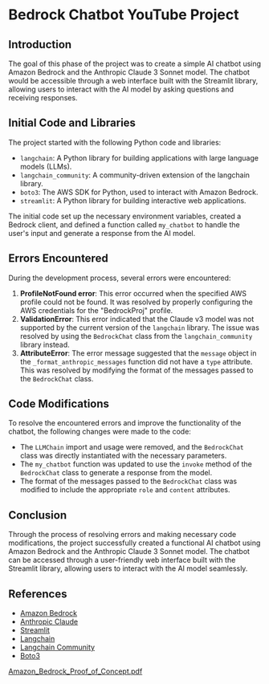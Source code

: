 # Bedrock Chatbot YouTube Project

## Introduction
The goal of this phase of the project was to create a simple AI chatbot using Amazon Bedrock and the Anthropic Claude 3 Sonnet model. The chatbot would be accessible through a web interface built with the Streamlit library, allowing users to interact with the AI model by asking questions and receiving responses.

## Initial Code and Libraries
The project started with the following Python code and libraries:

- `langchain`: A Python library for building applications with large language models (LLMs).
- `langchain_community`: A community-driven extension of the langchain library.
- `boto3`: The AWS SDK for Python, used to interact with Amazon Bedrock.
- `streamlit`: A Python library for building interactive web applications.

The initial code set up the necessary environment variables, created a Bedrock client, and defined a function called `my_chatbot` to handle the user's input and generate a response from the AI model.

## Errors Encountered
During the development process, several errors were encountered:

1. **ProfileNotFound error**: This error occurred when the specified AWS profile could not be found. It was resolved by properly configuring the AWS credentials for the "BedrockProj" profile.
2. **ValidationError**: This error indicated that the Claude v3 model was not supported by the current version of the `langchain` library. The issue was resolved by using the `BedrockChat` class from the `langchain_community` library instead.
3. **AttributeError**: The error message suggested that the `message` object in the `_format_anthropic_messages` function did not have a `type` attribute. This was resolved by modifying the format of the messages passed to the `BedrockChat` class.

## Code Modifications
To resolve the encountered errors and improve the functionality of the chatbot, the following changes were made to the code:

- The `LLMChain` import and usage were removed, and the `BedrockChat` class was directly instantiated with the necessary parameters.
- The `my_chatbot` function was updated to use the `invoke` method of the `BedrockChat` class to generate a response from the model.
- The format of the messages passed to the `BedrockChat` class was modified to include the appropriate `role` and `content` attributes.

## Conclusion
Through the process of resolving errors and making necessary code modifications, the project successfully created a functional AI chatbot using Amazon Bedrock and the Anthropic Claude 3 Sonnet model. The chatbot can be accessed through a user-friendly web interface built with the Streamlit library, allowing users to interact with the AI model seamlessly.

## References
- [Amazon Bedrock](https://aws.amazon.com/bedrock/)
- [Anthropic Claude](https://www.anthropic.com/claude.html)
- [Streamlit](https://streamlit.io/)
- [Langchain](https://github.com/hwchase17/langchain)
- [Langchain Community](https://github.com/hwchase17/langchain-community)
- [Boto3](https://boto3.amazonaws.com/v1/documentation/api/latest/index.html)

[Amazon_Bedrock_Proof_of_Concept.pdf](https://github.com/coldplazma/Bedrock-demo/files/14550705/Amazon_Bedrock_Proof_of_Concept.pdf)
